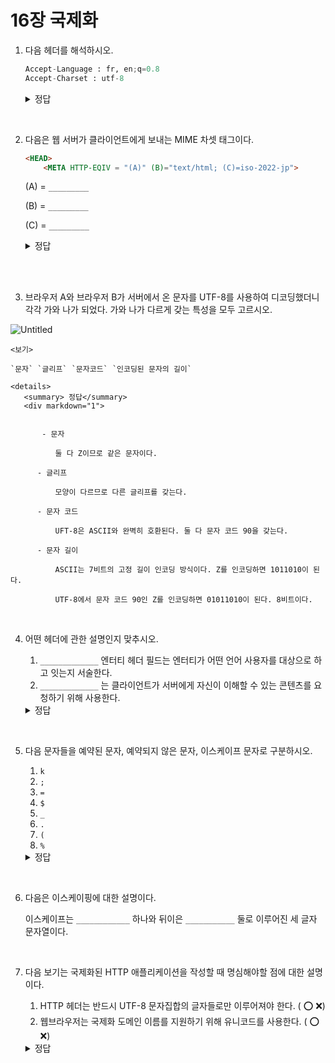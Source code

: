 # 16장 국제화

1. 다음 헤더를 해석하시오.

    ```python
    Accept-Language : fr, en;q=0.8
    Accept-Charset : utf-8
    ```

    <details>
       <summary> 정답</summary>
       <div markdown="1">
       
        클라이언트는 프랑스어와 영어를 사용한다.

        영어보다는 프랑스어를 사용한다.

        UTF-8 유니코드 차셋 인코딩을 지원한다.
       
</details>
<br>


    

2. 다음은 웹 서버가 클라이언트에게 보내는 MIME 차셋 태그이다.

    ```html
    <HEAD>
    	<META HTTP-EQIV = "(A)" (B)="text/html; (C)=iso-2022-jp">
    ```

    (A) = `_________`

    (B) = `_________`

    (C) = `_________`

    <details>
       <summary> 정답</summary>
       <div markdown="1">
       
        (A) = Content-Type

        (B) = CONTENT

        (C) = charset
       
</details>
<br>



<br>

3. 브라우저 A와 브라우저 B가 서버에서 온 문자를 UTF-8를 사용하여 디코딩했더니 각각 가와 나가 되었다. 가와 나가 다르게 갖는 특성을 모두 고르시오.

![Untitled](https://user-images.githubusercontent.com/67185391/108041239-9b170000-7081-11eb-8ae8-9676bfb380c6.png)

  
    <보기>

    `문자` `글리프` `문자코드` `인코딩된 문자의 길이`
    
    <details>
       <summary> 정답</summary>
       <div markdown="1">

        
           - 문자

              둘 다 Z이므로 같은 문자이다.

          - 글리프

              모양이 다르므로 다른 글리프를 갖는다.

          - 문자 코드

              UFT-8은 ASCII와 완벽히 호환된다. 둘 다 문자 코드 90을 갖는다.

          - 문자 길이

              ASCII는 7비트의 고정 길이 인코딩 방식이다. Z를 인코딩하면 1011010이 된다.

              UTF-8에서 문자 코드 90인 Z를 인코딩하면 01011010이 된다. 8비트이다.
          
       
</details>

<br>




4. 어떤 헤더에 관한 설명인지 맞추시오.

    1. `_____________` 엔터티 헤더 필드는 엔터티가 어떤 언어 사용자를 대상으로 하고 잇는지 서술한다.
    2. `_____________`  는 클라이언트가 서버에게 자신이 이해할 수 있는 콘텐츠를 요청하기 위해 사용한다.

    <details>
       <summary> 정답</summary>
       <div markdown="1">

            Content-Language

            Accept-Language
       
</details>

<br>


5. 다음 문자들을 예약된 문자, 예약되지 않은 문자, 이스케이프 문자로 구분하시오. 

    1. `k`
    2. `;`
    3. `=`
    4. `$`
    5. `_`
    6. `.`
    7. `(`
    8. `%`

    <details>
       <summary> 정답</summary>
       <div markdown="1">
       
           1. 예약되지 않음
           2. 예약됨
           3. 예약됨
           4. 예약됨
           5. 예약되지 않음
           6. 예약되지 않음
           7. 예약되지 않음
           8. 이스케이프

</details>
       
<br>

    

6.  다음은 이스케이핑에 대한 설명이다.

    이스케이프는 `____________` 하나와 뒤이은 `___________` 둘로 이루어진 세 글자 문자열이다.

<br>

7. 다음 보기는 국제화된 HTTP 애플리케이션을 작성할 때 명심해야할 점에 대한 설명이다.

   1. HTTP 헤더는 반드시 UTF-8 문자집합의 글자들로만 이루어져야 한다. ( ⭕ ❌)
   2. 웹브라우저는 국제화 도메인 이름를 지원하기 위해 유니코드를 사용한다. ( ⭕ ❌)

    <details>
       <summary> 정답</summary>
       <div markdown="1">

            1. ❌
                HTIP 헤더는 반드시 US-ASCII 문자집합의 글자들로만 이루어져야 한다.
            2. ❌
                오늘날 대부분의 웹브라우저가 퓨니코드(punycode)를 이용해 이를 지원한다. 퓨니코드란 유니코드 문자열을 호스트 명에서 사용 가능한 문자만으로 이루어진 문자열로 변환하는 방법이다.

    

</details>

